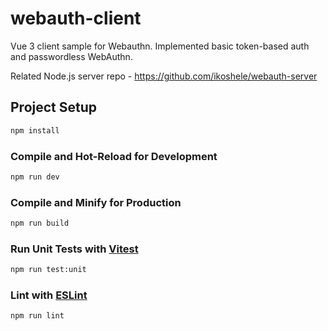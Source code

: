 # webauth-client

Vue 3 client sample for Webauthn. Implemented basic token-based auth and passwordless WebAuthn.

Related Node.js server repo - https://github.com/ikoshele/webauth-server

## Project Setup

```sh
npm install
```

### Compile and Hot-Reload for Development

```sh
npm run dev
```

### Compile and Minify for Production

```sh
npm run build
```

### Run Unit Tests with [Vitest](https://vitest.dev/)

```sh
npm run test:unit
```

### Lint with [ESLint](https://eslint.org/)

```sh
npm run lint
```

